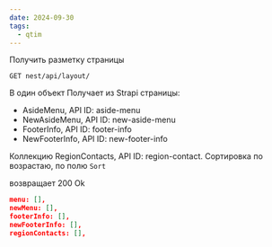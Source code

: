 ```yaml
---
date: 2024-09-30
tags:
  - qtim
---
```

Получить разметку страницы

`GET nest/api/layout/`

В один объект Получает из Strapi страницы:

- AsideMenu, API ID: aside-menu
- NewAsideMenu, API ID: new-aside-menu
- FooterInfo, API ID: footer-info
- NewFooterInfo, API ID: new-footer-info

Коллекцию RegionContacts, API ID: region-contact. Сортировка по возрастаю, по полю `Sort`

возвращает 200 Ok

```json
menu: [],
newMenu: [],
footerInfo: [],
newFooterInfo: [],
regionContacts: [],
```
